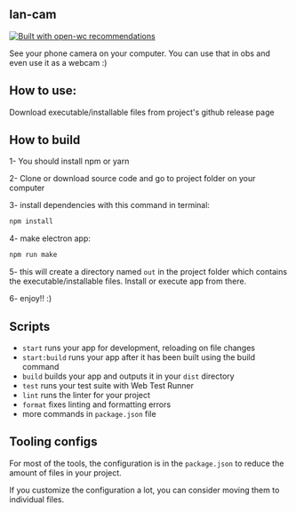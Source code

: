 ## lan-cam

[![Built with open-wc recommendations](https://img.shields.io/badge/built%20with-open--wc-blue.svg)](https://github.com/open-wc)

See your phone camera on your computer. You can use that in obs and even use it as a webcam :)

## How to use:

Download executable/installable files from project's github release page

## How to build

1- You should install npm or yarn

2- Clone or download source code and go to project folder on your computer

3- install dependencies with this command in terminal:

```bash
npm install
```

4- make electron app:

```bash
npm run make
```

5- this will create a directory named `out` in the project folder which contains the executable/installable files. Install or execute app from there.

6- enjoy!! :)

## Scripts

- `start` runs your app for development, reloading on file changes
- `start:build` runs your app after it has been built using the build command
- `build` builds your app and outputs it in your `dist` directory
- `test` runs your test suite with Web Test Runner
- `lint` runs the linter for your project
- `format` fixes linting and formatting errors
- more commands in `package.json` file

## Tooling configs

For most of the tools, the configuration is in the `package.json` to reduce the amount of files in your project.

If you customize the configuration a lot, you can consider moving them to individual files.
